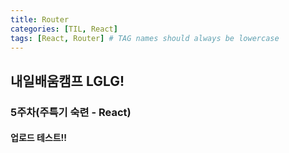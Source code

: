 ```yaml
---
title: Router
categories: [TIL, React]
tags: [React, Router] # TAG names should always be lowercase
---
```


## 내일배움캠프 LGLG!

### 5주차(주특기 숙련 - React)

#### 업로드 테스트!!
